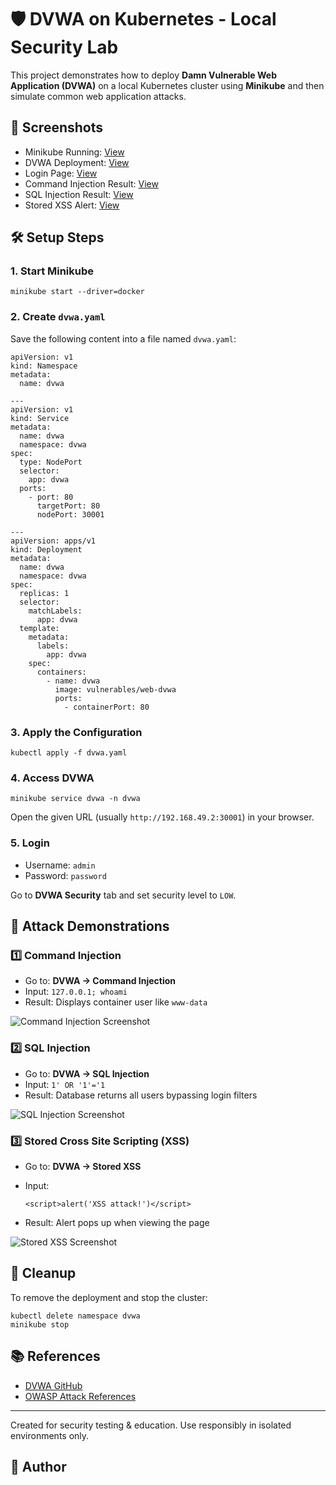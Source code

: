🛡️ DVWA on Kubernetes - Local Security Lab
===========================================

This project demonstrates how to deploy **Damn Vulnerable Web Application (DVWA)** on a local Kubernetes cluster using **Minikube** and then simulate common web application attacks.

📸 Screenshots
--------------

*   Minikube Running: [View](https://your-screenshot-url.com/minikube-start.png)
*   DVWA Deployment: [View](https://your-screenshot-url.com/dvwa-deploy.png)
*   Login Page: [View](https://your-screenshot-url.com/dvwa-login.png)
*   Command Injection Result: [View](https://your-screenshot-url.com/command-injection.png)
*   SQL Injection Result: [View](https://your-screenshot-url.com/sql-injection.png)
*   Stored XSS Alert: [View](https://your-screenshot-url.com/xss-alert.png)

🛠 Setup Steps
--------------

### 1\. Start Minikube

    minikube start --driver=docker

### 2\. Create `dvwa.yaml`

Save the following content into a file named `dvwa.yaml`:

    apiVersion: v1
    kind: Namespace
    metadata:
      name: dvwa
    
    ---
    apiVersion: v1
    kind: Service
    metadata:
      name: dvwa
      namespace: dvwa
    spec:
      type: NodePort
      selector:
        app: dvwa
      ports:
        - port: 80
          targetPort: 80
          nodePort: 30001
    
    ---
    apiVersion: apps/v1
    kind: Deployment
    metadata:
      name: dvwa
      namespace: dvwa
    spec:
      replicas: 1
      selector:
        matchLabels:
          app: dvwa
      template:
        metadata:
          labels:
            app: dvwa
        spec:
          containers:
            - name: dvwa
              image: vulnerables/web-dvwa
              ports:
                - containerPort: 80
    

### 3\. Apply the Configuration

    kubectl apply -f dvwa.yaml

### 4\. Access DVWA

    minikube service dvwa -n dvwa

Open the given URL (usually `http://192.168.49.2:30001`) in your browser.

### 5\. Login

*   Username: `admin`
*   Password: `password`

Go to **DVWA Security** tab and set security level to `LOW`.

🧪 Attack Demonstrations
------------------------

### 1️⃣ Command Injection

*   Go to: **DVWA → Command Injection**
*   Input: `127.0.0.1; whoami`
*   Result: Displays container user like `www-data`

![Command Injection Screenshot](https://your-screenshot-url.com/command-injection.png)

### 2️⃣ SQL Injection

*   Go to: **DVWA → SQL Injection**
*   Input: `1' OR '1'='1`
*   Result: Database returns all users bypassing login filters

![SQL Injection Screenshot](https://your-screenshot-url.com/sql-injection.png)

### 3️⃣ Stored Cross Site Scripting (XSS)

*   Go to: **DVWA → Stored XSS**
*   Input:
    
        <script>alert('XSS attack!')</script>
    
*   Result: Alert pops up when viewing the page

![Stored XSS Screenshot](https://your-screenshot-url.com/xss-alert.png)

🧹 Cleanup
----------

To remove the deployment and stop the cluster:

    kubectl delete namespace dvwa
    minikube stop

📚 References
-------------

*   [DVWA GitHub](https://github.com/ethicalhack3r/DVWA)
*   [OWASP Attack References](https://owasp.org/www-community/attacks/)

* * *

Created for security testing & education. Use responsibly in isolated environments only.

📌 Author
-------------
# 
